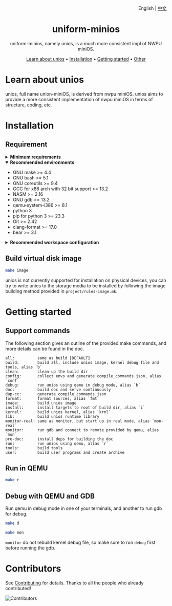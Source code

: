 <div align="right">
    English | <a href="./README-zh.md">中文</a>
</div>

<div align="center">

# uniform-minios

uniform-minios, namely unios, is a much more consistent impl of NWPU miniOS.

[Learn about unios](#learn-about-unios) •
[Installation](#installation) •
[Getting started](#getting-started) •
[Other](#contributors)

</div>

# Learn about unios

unios, full name union-miniOS, is derived from nwpu miniOS. unios aims to provide a more consistent implementation of nwpu miniOS in terms of structure, coding, etc.

# Installation

## Requirement

<details close>

  <summary><b>Minimum requirements</b></summary>

- GNU make >= 4.0
- GNU bash >= 5.0
- GNU coreutils >= 9.4
- GCC for x86 arch with 32 bit support >= 9.0
- NASM >= 2.0

</details>

<details open>

  <summary><b>Recommended environments</b></summary>

- GNU make >= 4.4
- GNU bash >= 5.1
- GNU coreutils >= 9.4
- GCC for x86 arch with 32 bit support >= 13.2
- NASM >= 2.16
- GNU gdb >= 13.2
- qemu-system-i386 >= 8.1
- python 3
- pip for python 3 >= 23.3
- Git >= 2.42
- clang-format >= 17.0
- bear >= 3.1

</details>

<details close>

  <summary><b>Recommended workspace configuration</b></summary>

- Visual Studio Code
- \[Extension] llvm-vs-code-extensions.vscode-clangd
- \[Extension] Gruntfuggly.todo-tree
- \[Extension] lextudio.restructuredtext
- \[Extension] ms-python.python
- \[Extension] usernamehw.errorlens
- \[Extension] alefragnani.Bookmarks
- \[Extension] kevinkyang.auto-comment-blocks
- \[Extension] xaver.clang-format

</details>

## Build virtual disk image

```bash
make image
```

unios is not currently supported for installation on physical devices, you can try to write unios to the storage media to be installed by following the image building method provided in `project/rules-image.mk`.

# Getting started

## Support commands

The following section gives an outline of the provided make commands, and more details can be found in the doc.

```plain
all:          same as build [DEFAULT]
build:        build all, include unios image, kernel debug file and tools, alias `b`
clean:        clean up the build dir
config:       collect envs and generate compile_commands.json, alias `conf`
debug:        run unios using qemu in debug mode, alias `b`
doc:          build doc and serve continuously
dup-cc:       generate compile_commands.json
format:       format sources, alias `fmt`
image:        build unios image
install:      install targets to root of build dir, alias `i`
kernel:       build unios kernel, alias `krnl`
lib:          build unios runtime library
monitor-real: same as monitor, but start up in real mode, alias `mon-real`
monitor:      run gdb and connect to remote provided by qemu, alias `mon`
pre-doc:      install deps for building the doc
run:          run unios using qemu, alias `r`
tools:        build tools
user:         build user programs and create archive
```

## Run in QEMU

```sh
make r
```

## Debug with QEMU and GDB

Run qemu in debug mode in one of your terminals, and another to run gdb for debug.

```sh
make d
```

```sh
make mon
```

`monitor` do not rebuild kernel debug file, so make sure to run `debug` first before running the gdb.

# Contributors

See [Contributing](https://github.com/zymelaii/uniform-minios/graphs/contributors) for details. Thanks to all the people who already contributed!

![Contributors](https://contributors-img.web.app/image?repo=zymelaii/uniform-minios&max=500)
